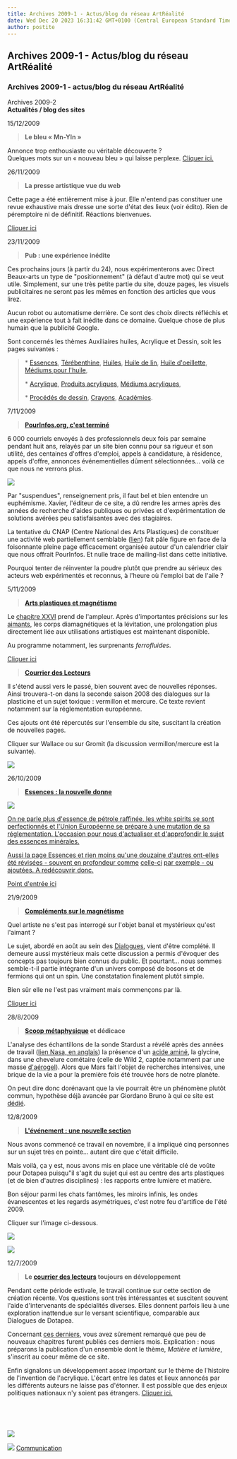 ```yaml
---
title: Archives 2009-1 - Actus/blog du réseau ArtRéalité
date: Wed Dec 20 2023 16:31:42 GMT+0100 (Central European Standard Time)
author: postite
---
```


## Archives 2009-1 - Actus/blog du réseau ArtRéalité
### Archives 2009-1 - actus/blog du réseau ArtRéalité
 Archives 2009-2  
**Actualités / blog des sites**

15/12/2009

> **Le bleu « Mn-YIn »**

  
Annonce trop enthousiaste ou véritable découverte ?  
Quelques mots sur un « nouveau bleu » qui laisse perplexe. [Cliquer ici.](hitechbleumnyin.html)

26/11/2009

> **La presse artistique vue du web**

Cette page a été entièrement mise à jour. Elle n'entend pas constituer une revue exhaustive mais dresse une sorte d'état des lieux (voir édito). Rien de péremptoire ni de définitif. Réactions bienvenues.

[Cliquer ici](http://www.artrealite.com/presseenligne.htm)

23/11/2009

> **Pub : une expérience inédite**

Ces prochains jours (à partir du 24), nous expérimenterons avec Direct Beaux-arts un type de "positionnement" (à défaut d'autre mot) qui se veut utile. Simplement, sur une très petite partie du site, douze pages, les visuels publicitaires ne seront pas les mêmes en fonction des articles que vous lirez.

Aucun robot ou automatisme derrière. Ce sont des choix directs réfléchis et une expérience tout à fait inédite dans ce domaine. Quelque chose de plus humain que la publicité Google.

Sont concernés les thèmes Auxiliaires huiles, Acrylique et Dessin, soit les pages suivantes :

> \* [Essences](essences.html), [Térébenthine](terebenthine.html), [Huiles](huiles.html), [Huile de lin](huiledelin.html), [Huile d'oeillette](huiledoeillette.html), [Médiums pour l'huile](mediumspourlhuile.html),
> 
> \* [Acrylique](acrylique.html), [Produits acryliques](produitsacryl.html), [Médiums acryliques](mediumspourlacrylique.html),
> 
> \* [Procédés de dessin](procedesdessin.html), [Crayons](crayon.html), [Académies](academies.html).

7/11/2009

> [**PourInfos.org, c'est terminé**](chap26magnetisme.html#artsplastiques)

6 000 courriels envoyés à des professionnels deux fois par semaine pendant huit ans, relayés par un site bien connu pour sa rigueur et son utilité, des centaines d'offres d'emploi, appels à candidature, à résidence, appels d'offre, annonces événementielles dûment sélectionnées... voilà ce que nous ne verrons plus.

![](images/pourinfossuspension.jpg)

Par "suspendues", renseignement pris, il faut bel et bien entendre un euphémisme. Xavier, l'éditeur de ce site, a dû rendre les armes après des années de recherche d'aides publiques ou privées et d'expérimentation de solutions avérées peu satisfaisantes avec des stagiaires.

La tentative du CNAP (Centre National des Arts Plastiques) de constituer une activité web partiellement semblable ([lien](http://www.cnap.fr/index.php?page=infos&idCategPro=31&categorie=appels-a-projet-et-offres-d-emploi)) fait pâle figure en face de la foisonnante pleine page efficacement organisée autour d'un calendrier clair que nous offrait PourInfos. Et nulle trace de mailing-list dans cette initiative.

Pourquoi tenter de réinventer la poudre plutôt que prendre au sérieux des acteurs web expérimentés et reconnus, à l'heure où l'emploi bat de l'aile ?

5/11/2009

> **[Arts plastiques et magnétisme](chap26magnetisme.html#artsplastiques)**

Le [chapitre XXVI](chap26magnetisme.html) prend de l'ampleur. Après d'importantes précisions sur les [aimants](chap26magnetisme.html#aimants), les corps diamagnétiques et la lévitation, une prolongation plus directement liée aux utilisations artistiques est maintenant disponible.

Au programme notamment, les surprenants _ferrofluides_.

[Cliquer ici](chap26magnetisme.html#artsplastiques)

> **[Courrier des Lecteurs](courrierdeslecteurs2008b.html)**

Il s'étend aussi vers le passé, bien souvent avec de nouvelles réponses. Ainsi trouvera-t-on dans la seconde saison 2008 des dialogues sur la plasticine et un sujet toxique : vermillon et mercure. Ce texte revient notamment sur la réglementation européenne.

Ces ajouts ont été répercutés sur l'ensemble du site, suscitant la création de nouvelles pages.

Cliquer sur Wallace ou sur Gromit (la discussion vermillon/mercure est la suivante).

**![](images/cdl2008bwallaceetgromit.jpg)**

26/10/2009

> **[Essences : la nouvelle donne](essences.html)**

[![](images/chap26ferrofluids.jpg)](chap26magnetisme.html#artsplastiques)

[On ne parle plus d'essence de pétrole raffinée, les white spirits se sont perfectionnés et l'Union Européenne se prépare à une mutation de sa réglementation. L'occasion pour nous d'actualiser et d'approfondir le sujet des essences minérales.](essences.html)

[Aussi la page Essences et rien moins qu'une douzaine d'autres ont-elles été révisées - souvent en profondeur comme](essences.html) [celle-ci](distillationraffinage.html) [par exemple - ou ajoutées. A redécouvrir donc.](essences.html)

[Point d'entrée ici](essences.html)

21/9/2009

> **[Compléments sur le magnétisme](chap26magnetisme.html)**

Quel artiste ne s'est pas interrogé sur l'objet banal et mystérieux qu'est l'aimant ?

Le sujet, abordé en août au sein des [Dialogues](dialoguesdotapea.html), vient d'être complété. Il demeure aussi mystérieux mais cette discussion a permis d'évoquer des concepts pas toujours bien connus du public. Et pourtant... nous sommes semble-t-il partie intégrante d'un univers composé de bosons et de fermions qui ont un spin. Une constatation finalement plutôt simple.

Bien sûr elle ne l'est pas vraiment mais commençons par là.

[Cliquer ici](chap26magnetisme.html)

28/8/2009

> **[Scoop métaphysique](file:///C:/Documents%20and%20Settings/All%20Users/Documents/Documents%20publics/Mes%20sites%20Web/dotapea%20-%20ancien/chap25lumiereetmatiere.htm) et dédicace**

L'analyse des échantillons de la sonde Stardust a révélé après des années de travail ([lien Nasa, en anglais](http://stardust.jpl.nasa.gov/news/news115.html)) la présence d'un [acide aminé](file:///C:/Documents%20and%20Settings/All%20Users/Documents/Documents%20publics/Mes%20sites%20Web/dotapea%20-%20ancien/acides.htm#acidesamines), la glycine, dans une chevelure cométaire (celle de Wild 2, captée notamment par une masse [d'aérogel](file:///C:/Documents%20and%20Settings/All%20Users/Documents/Documents%20publics/Mes%20sites%20Web/dotapea%20-%20ancien/chap05aerogel.htm)). Alors que Mars fait l'objet de recherches intensives, une brique de la vie a pour la première fois été trouvée hors de notre planète.

On peut dire donc dorénavant que la vie pourrait être un phénomène plutôt commun, hypothèse déjà avancée par Giordano Bruno à qui ce site est [dédié](blog20092.html#dedicaces).

12/8/2009

> **[L'événement : une nouvelle section](chap25lumiereetmatiere.html)**

Nous avons commencé ce travail en novembre, il a impliqué cinq personnes sur un sujet très en pointe... autant dire que c'était difficile.

Mais voilà, ça y est, nous avons mis en place une véritable clé de voûte pour Dotapea puisqu"il s'agit du sujet qui est au centre des arts plastiques (et de bien d'autres disciplines) : les rapports entre lumière et matière.

Bon séjour parmi les chats fantômes, les miroirs infinis, les ondes évanescentes et les regards asymétriques, c'est notre feu d'artifice de l'été 2009.

Cliquer sur l'image ci-dessous.

[![](images/kirkouk1953.jpg)](essences.html)

[![](images/chap25planetemolecule.jpg)](chap25lumiereetmatiere.html)

12/7/2009

> **Le [courrier des lecteurs](courrierdeslecteurs.html) toujours en développement**

Pendant cette période estivale, le travail continue sur cette section de création récente. Vos questions sont très intéressantes et suscitent souvent l'aide d'intervenants de spécialités diverses. Elles donnent parfois lieu à une exploration inattendue sur le versant scientifique, comparable aux Dialogues de Dotapea.

Concernant [ces derniers](dialoguesdotapea.html), vous avez sûrement remarqué que peu de nouveaux chapitres furent publiés ces derniers mois. Explication : nous préparons la publication d'un ensemble dont le thème, _Matière et lumière_, s'inscrit au coeur même de ce site.

Enfin signalons un développement assez important sur le thème de l'histoire de l'invention de l'acrylique. L'écart entre les dates et lieux annoncés par les différents auteurs ne laisse pas d'étonner. Il est possible que des enjeux politiques nationaux n'y soient pas étrangers. [Cliquer ici.](acrylique.html#dates)

 

 



 ![](images/transparent122x1.gif)

![](images/flechebas.gif) [Communication](http://www.artrealite.com/annonceurs.htm)